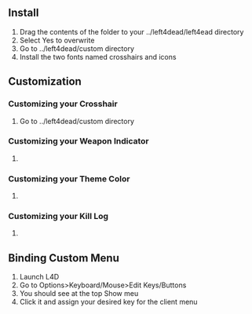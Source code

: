 ## Install
1. Drag the contents of the folder to your ../left4dead/left4ead directory
2. Select Yes to overwrite
3. Go to ../left4dead/custom directory
4. Install the two fonts named crosshairs and icons

## Customization
### Customizing your Crosshair
1. Go to ../left4dead/custom directory
### Customizing your Weapon Indicator
1.
### Customizing your Theme Color
1.
### Customizing your Kill Log
1.

## Binding Custom Menu
1. Launch L4D
2. Go to Options>Keyboard/Mouse>Edit Keys/Buttons
3. You should see at the top Show meu
4. Click it and assign your desired key for the client menu
